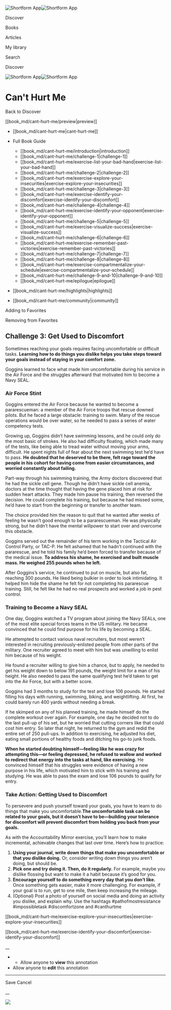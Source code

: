 ![Shortform App](/img/logo.36a2399e.svg)![Shortform App](/img/logo-dark.70c1b072.svg)

Discover

Books

Articles

My library

Search

Discover

![Shortform App](/img/logo.36a2399e.svg)![Shortform App](/img/logo-dark.70c1b072.svg)

# Can't Hurt Me

Back to Discover

[[book_md/cant-hurt-me/preview|preview]]

  * [[book_md/cant-hurt-me|cant-hurt-me]]
  * Full Book Guide

    * [[book_md/cant-hurt-me/introduction|introduction]]
    * [[book_md/cant-hurt-me/challenge-1|challenge-1]]
    * [[book_md/cant-hurt-me/exercise-list-your-bad-hand|exercise-list-your-bad-hand]]
    * [[book_md/cant-hurt-me/challenge-2|challenge-2]]
    * [[book_md/cant-hurt-me/exercise-explore-your-insecurities|exercise-explore-your-insecurities]]
    * [[book_md/cant-hurt-me/challenge-3|challenge-3]]
    * [[book_md/cant-hurt-me/exercise-identify-your-discomfort|exercise-identify-your-discomfort]]
    * [[book_md/cant-hurt-me/challenge-4|challenge-4]]
    * [[book_md/cant-hurt-me/exercise-identify-your-opponent|exercise-identify-your-opponent]]
    * [[book_md/cant-hurt-me/challenge-5|challenge-5]]
    * [[book_md/cant-hurt-me/exercise-visualize-success|exercise-visualize-success]]
    * [[book_md/cant-hurt-me/challenge-6|challenge-6]]
    * [[book_md/cant-hurt-me/exercise-remember-past-victories|exercise-remember-past-victories]]
    * [[book_md/cant-hurt-me/challenge-7|challenge-7]]
    * [[book_md/cant-hurt-me/challenge-8|challenge-8]]
    * [[book_md/cant-hurt-me/exercise-compartmentalize-your-schedule|exercise-compartmentalize-your-schedule]]
    * [[book_md/cant-hurt-me/challenge-9-and-10|challenge-9-and-10]]
    * [[book_md/cant-hurt-me/epilogue|epilogue]]
  * [[book_md/cant-hurt-me/highlights|highlights]]
  * [[book_md/cant-hurt-me/community|community]]



Adding to Favorites 

Removing from Favorites 

## Challenge 3: Get Used to Discomfort

Sometimes reaching your goals requires facing uncomfortable or difficult tasks. **Learning how to do things you dislike helps you take steps toward your goals instead of staying in your comfort zone.**

Goggins learned to face what made him uncomfortable during his service in the Air Force and the struggles afterward that motivated him to become a Navy SEAL.

### Air Force Stint

Goggins entered the Air Force because he wanted to become a pararescueman: a member of the Air Force troops that rescue downed pilots. But he faced a large obstacle: training to swim. Many of the rescue operations would be over water, so he needed to pass a series of water competency tests.

Growing up, Goggins didn’t have swimming lessons, and he could only do the most basic of strokes. He also had difficulty floating, which made many of the tests, like being able to tread water without moving your arms, difficult. He spent nights full of fear about the next swimming test he’d have to pass. **He doubted that he deserved to be there, felt rage toward the people in his cohort for having come from easier circumstances, and worried constantly about failing.**

Part-way through his swimming training, the Army doctors discovered that he had the sickle cell gene. Though he didn’t have sickle cell anemia, doctors at the time thought that having the gene placed him at risk for sudden heart attacks. They made him pause his training, then reversed the decision. He could complete his training, but because he had missed some, he’d have to start from the beginning or transfer to another team.

The choice provided him the reason to quit that he wanted after weeks of feeling he wasn’t good enough to be a pararescueman. He was physically strong, but he didn’t have the mental willpower to start over and overcome this obstacle.

Goggins served out the remainder of his term working in the Tactical Air Control Party, or TAC-P. He felt ashamed that he hadn’t continued with the pararescue, and he told his family he’d been forced to transfer because of the medical issue. **To address his shame, he exercised and built muscle mass. He weighed 255 pounds when he left.**

After Goggins’s service, he continued to put on muscle, but also fat, reaching 300 pounds. He liked being bulkier in order to look intimidating. It helped him hide the shame he felt for not completing his pararescue training. Still, he felt like he had no real prospects and worked a job in pest control.

### Training to Become a Navy SEAL

One day, Goggins watched a TV program about joining the Navy SEALs, one of the most elite special forces teams in the US military. He became convinced that he could find purpose for his life by becoming a SEAL.

He attempted to contact various naval recruiters, but most weren’t interested in recruiting previously-enlisted people from other parts of the military. One recruiter agreed to meet with him but was unwilling to enlist him because of his weight.

He found a recruiter willing to give him a chance, but to apply, he needed to get his weight down to below 191 pounds, the weight limit for a man of his height. He also needed to pass the same qualifying test he’d taken to get into the Air Force, but with a better score.

Goggins had 3 months to study for the test and lose 106 pounds. He started filling his days with running, swimming, biking, and weightlifting. At first, he could barely run 400 yards without needing a break.

If he skimped on any of his planned training, he made himself do the complete workout over again. For example, one day he decided not to do the last pull-up of his set, but he worried that cutting corners like that could cost him entry. So later that night, he returned to the gym and redid the entire set of 250 pull-ups. In addition to exercising, he adjusted his diet, eating small portions of healthy foods and ditching his go-to junk foods.

**When he started doubting himself—feeling like he was crazy for attempting this—or feeling depressed, he refused to wallow and worked to redirect that energy into the tasks at hand, like exercising.** He convinced himself that his struggles were evidence of having a new purpose in his life, which motivated him to stick with his training and studying. He was able to pass the exam and lose 106 pounds to qualify for entry.

### Take Action: Getting Used to Discomfort

To persevere and push yourself toward your goals, you have to learn to do things that make you uncomfortable.**The uncomfortable task can be related to your goals, but it doesn’t have to be—building your tolerance for discomfort will prevent discomfort from holding you back from your goals.**

As with the Accountability Mirror exercise, you’ll learn how to make incremental, achievable changes that last over time. Here’s how to practice:

  1. **Using your journal, write down things that make you uncomfortable or that you dislike doing.** Or, consider writing down things you aren’t doing, but should be.
  2. **Pick one and try doing it. Then, do it regularly.** For example, maybe you dislike flossing but want to make it a habit because it’s good for you.
  3. **Encourage yourself to do something every day that you don’t like.** Once something gets easier, make it more challenging. For example, if your goal is to run, get to one mile, then keep increasing the mileage.
  4. (Optional) Post a photo of yourself on social media and doing an activity you dislike, and explain why. Use the hashtags #pathofmostresistance #impossibletask #discomfortzone and #canthurtme



[[book_md/cant-hurt-me/exercise-explore-your-insecurities|exercise-explore-your-insecurities]]

[[book_md/cant-hurt-me/exercise-identify-your-discomfort|exercise-identify-your-discomfort]]

__

  *   * Allow anyone to **view** this annotation
  * Allow anyone to **edit** this annotation



* * *

Save Cancel

__




![](https://bat.bing.com/action/0?ti=56018282&Ver=2&mid=84bb20d8-5ad0-4a88-9568-3828f8f37944&sid=49fff5b0636c11eeb9c611038afc8668&vid=4a005010636c11ee80c703d4c4a7acd5&vids=0&msclkid=N&pi=0&lg=en-US&sw=800&sh=600&sc=24&nwd=1&tl=Shortform%20%7C%20Can't%20Hurt%20Me&p=https%3A%2F%2Fwww.shortform.com%2Fapp%2Fbook%2Fcant-hurt-me%2Fchallenge-3&r=&lt=418&evt=pageLoad&sv=1&rn=544926)
